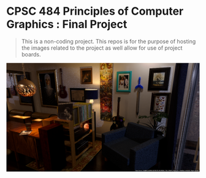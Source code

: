# CPSC 484 Principles of Computer Graphics : Final Project

> This is a non-coding project. This repos is for the purpose of hosting the images related to the project as well allow for use of project boards.


![Example Test Render](TurnInVersion.png)